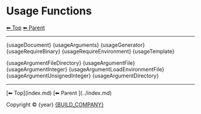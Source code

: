 # Usage Functions

<!-- TEMPLATE header 2 -->
[⬅ Top](index.md) [⬅ Parent ](../index.md)
<hr />

{usageDocument}
{usageArguments}
{usageGenerator}
{usageRequireBinary}
{usageRequireEnvironment}
{usageTemplate}

{usageArgumentFileDirectory}
{usageArgumentFile}
{usageArgumentInteger}
{usageArgumentLoadEnvironmentFile}
{usageArgumentUnsignedInteger}
{usageArgumentDirectory}

<!-- TEMPLATE footer 4 -->
<hr />
[⬅ Top](index.md) [⬅ Parent ](../index.md)

Copyright &copy; {year} [{BUILD_COMPANY}]({BUILD_COMPANY_LINK}{title})
